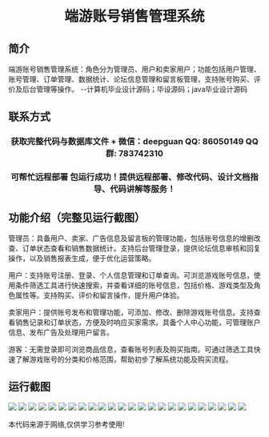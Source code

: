 <p><h1 align="center">端游账号销售管理系统</h1></p>

## 简介
端游账号销售管理系统：角色分为管理员、用户和卖家用户；功能包括用户管理、账号管理、订单管理、数据统计、论坛信息管理和留言板管理，支持账号购买、评价及后台管理等操作。    --计算机毕业设计源码；毕设源码；java毕业设计源码


## 联系方式
<p><h3 align="center">获取完整代码与数据库文件 + 微信：deepguan QQ: 86050149 QQ群: 783742310</h3></p>
<p><h3 align="center">可帮忙远程部署 包运行成功！提供远程部署、修改代码、设计文档指导、代码讲解等服务！</h3></p>

## 功能介绍（完整见运行截图）
管理员：具备用户、卖家、广告信息及留言板的管理功能，包括账号信息的增删改查、订单状态查看和销售数据统计。支持后台管理登录，提供论坛信息审核和回复操作，以及销售报表生成，便于优化运营策略。

用户：支持账号注册、登录、个人信息管理和订单查询。可浏览游戏账号信息，使用条件筛选工具进行快速搜索，并查看详细的账号信息，包括价格、游戏类型及角色属性等。支持购买、评价和留言操作，提升用户体验。

卖家用户：提供账号发布和管理功能，可添加、修改、删除游戏账号信息。支持查看销售记录和订单状态，方便及时响应买家需求。具备个人中心功能，可管理账户信息、发布广告及处理用户留言。

游客：无需登录即可浏览商品信息，查看账号列表及购买指南。可通过筛选工具快速了解游戏账号的分类和价格范围，帮助初步了解系统功能及购买流程。


## 运行截图
![](img/001.jpg)
![](img/002.jpg)
![](img/003.jpg)
![](img/004.jpg)
![](img/005.jpg)
![](img/006.jpg)
![](img/007.jpg)
![](img/008.jpg)
![](img/009.jpg)
![](img/010.jpg)
![](img/011.jpg)
![](img/012.jpg)
![](img/013.jpg)
![](img/014.jpg)
![](img/015.jpg)
![](img/016.jpg)
![](img/017.jpg)
![](img/018.jpg)
![](img/019.jpg)
![](img/020.jpg)
![](img/021.jpg)
![](img/022.jpg)
![](img/023.jpg)
![](img/024.jpg)

<p>本代码来源于网络,仅供学习参考使用!</p>

